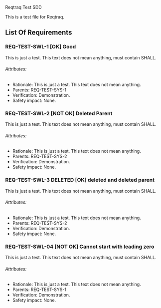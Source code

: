 Reqtraq Test SDD

This is a test file for Reqtraq.

## List Of Requirements

### REQ-TEST-SWL-1 [OK] Good

This is just a test. This text does not mean anything, must contain SHALL.

###### Attributes:
- Rationale: This is just a test. This text does not mean anything.
- Parents: REQ-TEST-SYS-1
- Verification: Demonstration.
- Safety impact: None.

### REQ-TEST-SWL-2 [NOT OK] Deleted Parent

This is just a test. This text does not mean anything, must contain SHALL.

###### Attributes:
- Rationale: This is just a test. This text does not mean anything.
- Parents: REQ-TEST-SYS-2
- Verification: Demonstration.
- Safety impact: None.

### REQ-TEST-SWL-3 DELETED [OK] deleted and deleted parent

This is just a test. This text does not mean anything, must contain SHALL.

###### Attributes:
- Rationale: This is just a test. This text does not mean anything.
- Parents: REQ-TEST-SYS-2
- Verification: Demonstration.
- Safety impact: None.


### REQ-TEST-SWL-04 [NOT OK] Cannot start with leading zero

This is just a test. This text does not mean anything, must contain SHALL.

###### Attributes:
- Rationale: This is just a test. This text does not mean anything.
- Parents: REQ-TEST-SYS-1
- Verification: Demonstration.
- Safety impact: None.
